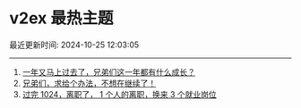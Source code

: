 # v2ex 最热主题

最近更新时间: 2024-10-25 12:03:05

--- 
1. [一年又马上过去了，兄弟们这一年都有什么成长？](https://www.v2ex.com/t/1083426) 
2. [兄弟们，求给个办法，不想在继续了！](https://www.v2ex.com/t/1083440) 
3. [过完 1024，离职了， 1 个人的离职，换来 3 个就业岗位](https://www.v2ex.com/t/1083455) 
